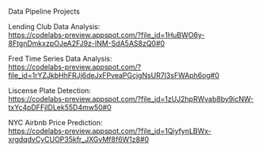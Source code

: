 Data Pipeline Projects

Lending Club Data Analysis:  
https://codelabs-preview.appspot.com/?file_id=1HuBWO6y-8FtgnDmkxzpOJeA2FJ9z-INM-SdA5AS8zQ0#0  

Fred Time Series Data Analysis:  
https://codelabs-preview.appspot.com/?file_id=1rYZJkbHhFRJj6deJxFPveaPGcjgNsUR7l3sFWAph6og#0  

Liscense Plate Detection:  
https://codelabs-preview.appspot.com/?file_id=1zUJ2hpRWvab8by9icNW-txYc4pDFFjIDLek55D4mw50#0  

NYC Airbnb Price Prediction:  
https://codelabs-preview.appspot.com/?file_id=1QiyfynLBWx-xrgdqdvCyCUOP35kfr_JXGvMf8f6W1z8#0  
